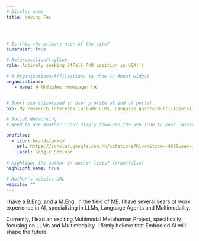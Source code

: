 ```yaml
---
# Display name
title: Yaying Fei


 

# Is this the primary user of the site?
superuser: true

# Role/position/tagline
role: Actively seeking 24Fall PhD position in USA!!!

# # Organizations/Affiliations to show in About widget
organizations:
   - name: ❌ Unfished homepage!！❌ 


# Short bio (displayed in user profile at end of posts)
bio: My research interests include LLMs, Language Agents(Multi-Agents) and Multimodality.

# Social Networking
# Need to use another icon? Simply download the SVG icon to your `assets/media/icons/` folder.

profiles:
  - icon: brands/arxiv
    url: https://scholar.google.com.hk/citations?hl=en&tzom=-480&user=gpQ83ycAAAAJ&sortby=pubdate&view_op=list_works&authuser=1&gmla=AILGF5UJKLEnkNHSwgiGi_9zpqT-Twxjb0vL3wkS2dzR1LL_tOqaBEJQL0aH7VjRRkNrv193J7oB967S3_h5UO9H
    label: Google Schloar
     
# Highlight the author in author lists? (true/false)
highlight_name: true

# Author's website URL
website: ""
---
```


I have a B.Eng. and a M.Eng. in the field of ME. I have several years of work experience in AI, specializing in LLMs, Language Agents and Multimodality.

Currently, I lead an exciting Multimodal Metahuman Project, specifically focusing on LLMs and Multimodality. I firmly believe that Embodied AI will shape the future. 
